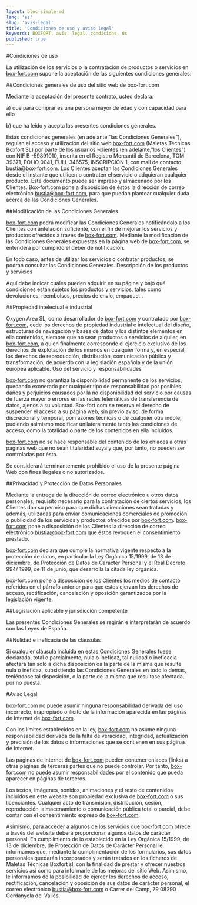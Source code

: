 ```yaml
---
layout: bloc-simple-md
lang: 'es'
slug: 'avis-legal'
title: 'Condiciones de uso y aviso legal'
keywords: BOXFORT, avís, legal, condicions, ús
published: true
---
```


#Condiciones de uso

La utilización de los servicios o la contratación de productos o servicios en [box-fort.com](http://www.box-fort.com/) supone la aceptación de las siguientes condiciones generales:

##Condiciones generales de uso del sitio web de box-fort.com

Mediante la aceptación del presente contrato, usted declara:

a) que para comprar es una persona mayor de edad y con capacidad para ello

b) que ha leído y acepta las presentes condiciones generales.

Estas condiciones generales (en adelante,"las Condiciones Generales"), regulan el acceso y utilización del sitio web [box-fort.com](http://www.box-fort.com/) (Maletas Técnicas Boxfort SL) por parte de los usuarios -clientes (en adelante,"los Clientes") con NIF B -59891010, inscrita en el Registro Mercantil de Barcelona, TOM 39371, FOLIO 0041, FULL 346575, INSCRIPCIÓN 1, con mail de contacto [bustia@box-fort.com](mailto:bustia@box-fort.com). Los Clientes aceptan las Condiciones Generales desde el instante que utilicen o contraten el servicio o adquieran cualquier producto. Este documento puede ser impreso y almacenado por los Clientes. Box-fort.com pone a disposición de éstos la dirección de correo electrónico [bustia@box-fort.com](mailto:bustia@box-fort.com), para que puedan plantear cualquier duda acerca de las Condiciones Generales.

##Modificación de las Condiciones Generales

[box-fort.com](http://www.box-fort.com/) podrá modificar las Condiciones Generales notificándolo a los Clientes con antelación suficiente, con el fin de mejorar los servicios y productos ofrecidos a través de [box-fort.com](http://www.box-fort.com/). Mediante la modificación de las Condiciones Generales expuestas en la página web de [box-fort.com](http://www.box-fort.com/), se entenderá por cumplido el deber de notificación.

En todo caso, antes de utilizar los servicios o contratar productos, se podrán consultar las Condiciones Generales.
Descripción de los productos y servicios

Aquí debe indicar cuáles pueden adquirir en su página y bajo qué condiciones están sujetos los productos y servicios, tales como devoluciones, reembolsos, precios de envío, empaque...

##Propiedad intelectual e industrial

Oxygen Area SL, como desarrollador de [box-fort.com](http://www.box-fort.com/) y contratado por [box-fort.com](http://www.box-fort.com/), cede los derechos de propiedad industrial e intelectual del diseño, estructuras de navegación y bases de datos y los distintos elementos en ella contenidos, siempre que no sean productos o servicios de alquiler, en [box-fort.com](http://www.box-fort.com/), a quien finalmente corresponde el ejercicio exclusivo de los derechos de explotación de los mismos en cualquier forma y, en especial, los derechos de reproducción, distribución, comunicación pública y transformación, de acuerdo con la legislación española y de la unión europea aplicable.
Uso del servicio y responsabilidades

[box-fort.com](http://www.box-fort.com/) no garantiza la disponibilidad permanente de los servicios, quedando exonerado por cualquier tipo de responsabilidad por posibles daños y perjuicios causados ​​por la no disponibilidad del servicio por causas de fuerza mayor o errores en las redes telemáticas de transferencia de datos, ajenos a su voluntad. Box-fort.com se reserva el derecho de suspender el acceso a su página web, sin previo aviso, de forma discrecional y temporal, por razones técnicas o de cualquier otra índole, pudiendo asimismo modificar unilateralmente tanto las condiciones de acceso, como la totalidad o parte de los contenidos en ella incluidos.

[box-fort.com](http://www.box-fort.com/) no se hace responsable del contenido de los enlaces a otras páginas web que no sean titularidad suya y que, por tanto, no pueden ser controladas por ésta.

Se considerará terminantemente prohibido el uso de la presente página Web con fines ilegales o no autorizados.

##Privacidad y Protección de Datos Personales

Mediante la entrega de la dirección de correo electrónico u otros datos personales, requisito necesario para la contratación de ciertos servicios, los Clientes dan su permiso para que dichas direcciones sean tratadas y además, utilizadas para enviar comunicaciones comerciales de promoción o publicidad de los servicios y productos ofrecidos por [box-fort.com](http://www.box-fort.com/). [box-fort.com](http://www.box-fort.com/) pone a disposición de los Clientes la dirección de correo electrónico [bustia@box-fort.com](mailto:bustia@box-fort.com) que éstos revoquen el consentimiento prestado.

[box-fort.com](http://www.box-fort.com/) declara que cumple la normativa vigente respecto a la protección de datos, en particular la Ley Orgánica 15/1999, de 13 de diciembre, de Protección de Datos de Carácter Personal y el Real Decreto 994/ 1999, de 11 de junio, que desarrolla la citada ley orgánica.

[box-fort.com](http://www.box-fort.com/) pone a disposición de los Clientes los medios de contacto referidos en el párrafo anterior para que estos ejerzan los derechos de acceso, rectificación, cancelación y oposición garantizados por la legislación vigente.

##Legislación aplicable y jurisdicción competente

Las presentes Condiciones Generales se regirán e interpretarán de acuerdo con las Leyes de España.

##Nulidad e ineficacia de las cláusulas

Si cualquier cláusula incluida en estas Condiciones Generales fuese declarada, total o parcialmente, nula o ineficaz, tal nulidad o ineficacia afectará tan sólo a dicha disposición oa la parte de la misma que resulte nula o ineficaz, subsistiendo las Condiciones Generales en todo lo demás, teniéndose tal disposición, o la parte de la misma que resultase afectada, por no puesta.

#Aviso Legal

[box-fort.com](http://www.box-fort.com/) no puede asumir ninguna responsabilidad derivada del uso incorrecto, inapropiado o ilícito de la información aparecida en las páginas de Internet de [box-fort.com](http://www.box-fort.com/).

Con los límites establecidos en la ley, [box-fort.com](http://www.box-fort.com/) no asume ninguna responsabilidad derivada de la falta de veracidad, integridad, actualización y precisión de los datos o informaciones que se contienen en sus páginas de Internet.

Las páginas de Internet de [box-fort.com](http://www.box-fort.com/) pueden contener enlaces (links) a otras páginas de terceras partes que no puede controlar. Por tanto, [box-fort.com](http://www.box-fort.com/) no puede asumir responsabilidades por el contenido que pueda aparecer en páginas de terceros.

Los textos, imágenes, sonidos, animaciones y el resto de contenidos incluidos en este website son propiedad exclusiva de [box-fort.com](http://www.box-fort.com/) o sus licenciantes. Cualquier acto de transmisión, distribución, cesión, reproducción, almacenamiento o comunicación pública total o parcial, debe contar con el consentimiento expreso de [box-fort.com](http://www.box-fort.com/).

Asimismo, para acceder a algunos de los servicios que [box-fort.com](http://www.box-fort.com/) ofrece a través del website deberá proporcionar algunos datos de carácter personal. En cumplimiento de lo establecido en la Ley Orgánica 15/1999, de 13 de diciembre, de Protección de Datos de Carácter Personal le informamos que, mediante la cumplimentación de los formularios, sus datos personales quedarán incorporados y serán tratados en los ficheros de Maletas Técnicas Boxfort sl, con la finalidad de prestar y ofrecer nuestros servicios así como para informarle de las mejoras del sitio Web. Asimismo, le informamos de la posibilidad de ejercer los derechos de acceso, rectificación, cancelación y oposición de sus datos de carácter personal, el correo electrónico [bustia@box-fort.com](mailto:bustia@box-fort.com) o Carrer del Camp, 79 08290 Cerdanyola del Vallès.